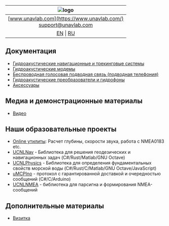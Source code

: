 | ![logo](https://ucnl.github.io/documentation/sm_logo.png) |
| :---: |
| [www.unavlab.com](https://www.unavlab.com/) <br/> [support@unavlab.com](mailto:support@unavlab.com) |
| [EN](README.md) \| [RU](README_RU.md) |

## Документация
* [Гидроакустические навигационные и трекинговые системы](navigation_and_tracking_systems_ru.md)
* [Гидроакустические модемы](underwater_acoustic_modems_ru.md)
* [Беспроводная голосовая подводная связь (подводная телефония)](underwater_wireless_voice_systems_ru.md)
* [Гидроакустические преобразователи и гидрофоны](underwater_acoustic_antennas_ru.md)
* [Аксессуары](accessories_ru.md)

## Медиа и демонстрационные материалы
* [Видео](media_videos_ru.md)

## Наши образовательные проекты
* [Online утилиты](online_utilities_ru.md): Расчет глубины, скорости звука, работа с NMEA0183 etc.
* [UCNLNav](https://github.com/ucnl/UCNLNav) - Библиотека для решения геодезических и навигационных задач (C#/Rust/Matlab/GNU Octave)
* [UCNLPhysics](https://github.com/ucnl/UCNLPhysics) - Библиотека для определения фундаментальных свойств морской воды (C#/Rust/C/Matlab/GNU Octave/JavaScript)
* [uMCPIno](https://github.com/AlekUnderwater/uMCPIno) - протокол с гарантированной доставкой и очередностью сообщений (C#/C/Arduino)
* [UCNLNMEA](https://github.com/ucnl/UCNLNMEA) - библиотека для парсигна и формирования NMEA-сообщений

## Дополнительные материалы
* [Визитка](documentation/RU/Misc/l2c.md)
